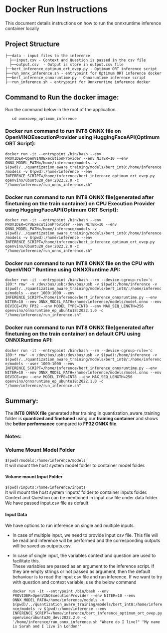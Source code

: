 # **Docker Run Instructions**
This document details instructions on how to run the onnxruntime inference container locally

## Project Structure 
```
├──data - input files to the inference
  ├──input.csv - Context and Question is passed in the csv file
  ├──output.csv  - Output is store in output.csv file
├──bert_inference_optimum_ort_ovep.py - Optimum ORT inference script
├──run_onnx_inference.sh - entrypoint for Optimum ORT inference docker
├──bert_inference_onnxruntime.py - Onnxruntime inference script
├──run_inference.sh - entrypoint for Onnxruntime inference docker
```


## Command to Run the docker image:  
Run the command below in the root of the application.  
```
   cd onnxovep_optimum_inference
```

### Docker run command to run INT8 ONNX file on OpenVINOExecutionProvider using HuggingFaceAPI(Optimum ORT Script):  

`docker run -it --entrypoint /bin/bash --env PROVIDER=OpenVINOExecutionProvider --env NITER=10 --env ONNX_MODEL_PATH=/home/inference/models -v $(pwd)/../quantization_aware_training/models/bert_int8:/home/inference/models -v $(pwd):/home/inference --env INFERENCE_SCRIPT=/home/inference/bert_inference_optimum_ort_ovep.py openvino/ubuntu20_dev:2022.2.0 -c "/home/inference/run_onnx_inference.sh"`


### Docker run command to run INT8 ONNX file(generated after finetuning on the train container) on CPU Execution Provider using HuggingFaceAPI(Optimum ORT Script):  
`docker run -it --entrypoint /bin/bash --env PROVIDER=CPUExecutionProvider --env NITER=10 --env ONNX_MODEL_PATH=/home/inference/models -v $(pwd)/../quantization_aware_training/models/bert_int8:/home/inference/models -v $(pwd):/home/inference --env INFERENCE_SCRIPT=/home/inference/bert_inference_optimum_ort_ovep.py openvino/ubuntu20_dev:2022.2.0 -c "/home/inference/run_onnx_inference.sh"`

### Docker run command to run INT8 ONNX file on the CPU with OpenVINO™ Runtime using ONNXRuntime API:  
`docker run -it --entrypoint /bin/bash --rm --device-cgroup-rule='c 189:* rmw' -v /dev/bus/usb:/dev/bus/usb -v $(pwd):/home/inference -v $(pwd)/../quantization_aware_training/models/bert_int8/:/home/inference/models --user 1000:1000 --env INFERENCE_SCRIPT=/home/inference/bert_inference_onnxruntime.py --env NITER=10 --env ONNX_MODEL_PATH=/home/inference/models/model.onnx --env DEVICE=CPU_FP32 --env MODEL_TYPE=INT8 --env MAX_SEQ_LENGTH=256 openvino/onnxruntime_ep_ubuntu18:2022.1.0 -c "/home/inference/run_inference.sh"`

### Docker run command to run INT8 ONNX file(generated after finetuning on the train container) on default CPU using ONNXRuntime API:  

`docker run -it --entrypoint /bin/bash --rm --device-cgroup-rule='c 189:* rmw' -v /dev/bus/usb:/dev/bus/usb -v $(pwd):/home/inference -v $(pwd)/../quantization_aware_training/models/bert_int8/:/home/inference/models --user 1000:1000 --env INFERENCE_SCRIPT=/home/inference/bert_inference_onnxruntime.py --env NITER=10 --env ONNX_MODEL_PATH=/home/inference/models/model.onnx --env DEVICE=cpu --env MODEL_TYPE=INT8 --env MAX_SEQ_LENGTH=256 openvino/onnxruntime_ep_ubuntu18:2022.1.0 -c "/home/inference/run_inference.sh"`  

## Summary:  
 The **INT8 ONNX file** generated after training in quantization_aware_training folder is **quantized and finetuned** using our **training container** and shows the **better performance** compared to **FP32 ONNX file**.   

### **Notes**:  
### **Volume Mount Model Folder**
`$(pwd)/models:/home/inference/models`  
It will mount the host system model folder to container model folder.

#### **Volume mount Input Folder**
`$(pwd)/inputs:/home/inference/inputs`  
It will mount the host system ‘inputs’ folder to container inputs folder.
Context and Question can be mentioned in input.csv file under data folder. We have passed input.csv file as default.

#### **Input Data**
We have options to run inference on single and multiple inputs.  
- In case of multiple input, we need to provide input csv file. 
This file will be read and inference will be performed and the corresponding outputs will be saved as outputs.csv.  
- In case of single input, the variables context and question are used to facilitate this.  
  These variables are passed as an argument to the inference script. If they are empty strings or not passed as argument, then the default behaviour is to read the input csv file and run inference. If we want to try with question and context variable, use the below command  
     
  `docker run -it --entrypoint /bin/bash --env PROVIDER=OpenVINOExecutionProvider --env NITER=10 --env ONNX_MODEL_PATH=/home/inference/models -v $(pwd)/../quantization_aware_training/models/bert_int8:/home/inference/models -v $(pwd):/home/inference --env INFERENCE_SCRIPT=/home/inference/bert_inference_optimum_ort_ovep.py openvino/ubuntu20_dev:2022.2.0 -c '/home/inference/run_onnx_inference.sh "Where do I live?" "My name is Sarah and I live in London"'
  `

